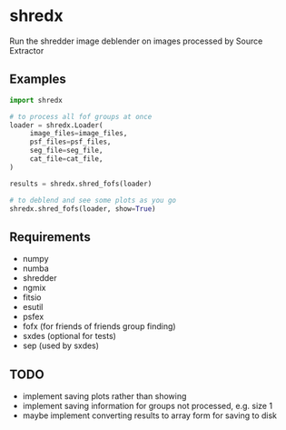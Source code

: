 # shredx
Run the shredder image deblender on images processed by Source Extractor

## Examples
```python
import shredx

# to process all fof groups at once
loader = shredx.Loader(
     image_files=image_files,
     psf_files=psf_files,
     seg_file=seg_file,
     cat_file=cat_file,
)

results = shredx.shred_fofs(loader)

# to deblend and see some plots as you go
shredx.shred_fofs(loader, show=True)
```

## Requirements

- numpy
- numba
- shredder
- ngmix
- fitsio
- esutil
- psfex
- fofx (for friends of friends group finding)
- sxdes (optional for tests)
- sep (used by sxdes)

## TODO
- implement saving plots rather than showing
- implement saving information for groups not processed, e.g.
  size 1
- maybe implement converting results to array form for saving
  to disk
